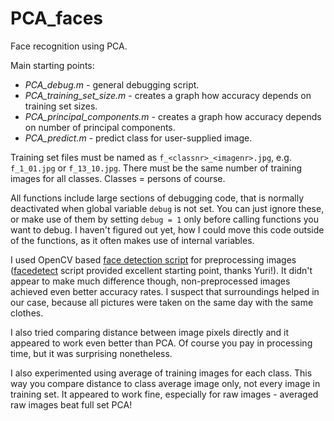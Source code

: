 PCA_faces
=========

Face recognition using PCA.

Main starting points:
 - *PCA_debug.m* - general debugging script.
 - *PCA_training_set_size.m* - creates a graph how accuracy depends on training set sizes.
 - *PCA_principal_components.m* - creates a graph how accuracy depends on number of principal components.
 - *PCA_predict.m* - predict class for user-supplied image.

Training set files must be named as `f_<classnr>_<imagenr>.jpg`, e.g. `f_1_01.jpg` or `f_13_10.jpg`. 
There must be the same number of training images for all classes. Classes = persons of course.

All functions include large sections of debugging code, that is normally deactivated when global variable `debug` is not set. You can just ignore these, or make use of them by setting `debug = 1` only before calling functions you want to debug. I haven't figured out yet, how I could move this code outside of the functions, as it often makes use of internal variables. 

I used OpenCV based [face detection script](https://github.com/tambetm/facedetect) for preprocessing images ([facedetect](http://www.thregr.org/~wavexx/software/facedetect/) script provided excellent starting point, thanks Yuri!). It didn't appear to make much difference though, non-preprocessed images achieved even better accuracy rates. I suspect that surroundings helped in our case, because all pictures were taken on the same day with the same clothes.

I also tried comparing distance between image pixels directly and it appeared to work even better than PCA. Of course you pay in processing time, but it was surprising nonetheless.

I also experimented using average of training images for each class. This way you compare distance to class average image only, not every image in training set. It appeared to work fine, especially for raw images - averaged raw images beat full set PCA!
